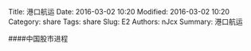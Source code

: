 Title:  港口航运
Date: 2016-03-02 10:20
Modified: 2016-03-02 10:20
Category: share
Tags: share
Slug: E2
Authors: nJcx
Summary: 港口航运


####中国股市进程


